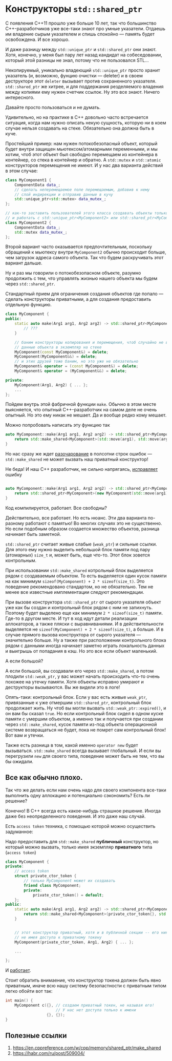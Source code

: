 # Конструкторы `std::shared_ptr`

С появления C++11 прошло уже больше 10 лет, так что большинство C++-разработчиков уже все-таки знают про умные указатели. Отдаешь им владение сырым указателем и спишь спокойно — память будет освобождена. И все хорошо.

И даже разницу между `std::unique_ptr` и `std::shared_ptr` они знают. Хотя, конечно, у меня был пару лет назад кандидат на собеседовании, который этой разницы не знал, потому что не пользовался STL...

Некопируемый, уникально владеющий `std::unique_ptr` просто хранит указатель (и, возможно, фунцию очистки — deleter) и в своем деструкторе этот `deleter` вызывает против сохраненного указателя.
`std::shared_ptr` же хитрее, и для поддержания резделяемого владения между копиями ему нужен счетчик ссылок. Ну это все знают. Ничего интересного.

Давайте просто пользоваться и не думать.

Удивительно, но на практике в C++ довольно часто встречается ситуация, когда нам нужно описать некую сущность, которую ни в коем случае нельзя создавать на стеке. Обязательно она должна быть в куче.

Простейший пример: нам нужен потокобезопасный объект, который будет внутри защищен мьютексом/атомарными переменными, и мы хотим, чтоб этот объект был свободно перемещаем из контейнера в контейнер, со стека в контейнер и обратно. А `std::mutex` и `std::atomic` конструкторов перемещения не имеют.
И у нас два варианта действий в этом случае:

```C++
class MyComponent1 {
    ComponentData data_;
    // сделать неперемещаемое поле перемещаемым, добавив к нему
    // слой индирекции и отправив данные в кучу
    std::unique_ptr<std::mutex> data_mutex_;
};

// как-то заставить пользователей этого класса создавать объекты только на куче
// и работать с std::unique_ptr<MyComponent2> или std::shared_ptr<MyComponent2>
class MyComponent2 {
    ComponentData data_;
    std::mutex data_mutex_;
};
```

Второй вариант часто оказывается предпочтительным, поскольку обращений к мьютексу внутри `MyComponent2` обычно происходит больше, чем загрузок адреса самого объекта.
Так что будем раскручивать этот вариант дальше.

Ну и раз мы говорили о потокобезопасном объекте, разумно продолжить с тем, что управлять жизнью нашего объекта мы будем через `std::shared_ptr`.

Стандартный прием для ограничения создания объектов где попало — сделать конструкторы приватными, а для создания предоставить отдельную функцию.

```C++
class MyComponent {
public:
    static auto make(Arg1 arg1, Arg2 arg2) -> std::shared_ptr<MyComponent> {
        // ???
    }

    // баним конструкторы копирования и перемещения, чтоб случайно не вытянуть
    // данные объекта в экземпляр на стеке
    MyComponent(const MyComponent&) = delete;
    MyComponent(MyComponent&&) = delete;
    // и этих друзей тоже баним, но это уже не обязательно
    MyComponent& operator = (const MyComponent&) = delete;
    MyComponent& operator = (MyComponent&&) = delete;

private:
    MyComponent(Arg1, Arg2) { ... };
    ...
};
```

Пойдем внутрь этой фабричной функции `make`. Обычно в этом месте выясняется, что опытный C++-разработчик на самом деле не очень опытный. Но это ему никак не мешает. Да и вообще редко кому мешает.

Можно попробовать написать эту функцию так

```C++
auto MyComponent::make(Arg1 arg1, Arg2 arg2) -> std::shared_ptr<MyComponent> {
    return std::make_shared<MyComponent>(std::move(arg1), std::move(arg2));
}
```

Но нас сразу же ждет [разочарование](https://godbolt.org/z/rvfPq6v1M) в полсотни строк ошибок — `std::make_shared` не может вызвать наш приватный конструктор!

Не беда! И наш C++ разработчик, не сильно напрягаясь, [исправляет](https://godbolt.org/z/fq654TEaG) ошибку

```C++

auto MyComponent::make(Arg1 arg1, Arg2 arg2) -> std::shared_ptr<MyComponent> {
    return std::shared_ptr<MyComponent>(new MyComponent(std::move(arg1), std::move(arg2)));
}
```

Код компилируется, работает. Все свободны?

Действительно, все работает. Но есть нюанс. Эти два варианта по-разному работают с памятью! Во многих случаях это не существенно. Но если подобным образом создается множество объектов, разница начинает быть заметной.

`std::shared_ptr` считает живые слабые (`weak_ptr`) и сильные ссылки. Для этого ему нужно выделить небольшой блок памяти под пару (атомарных) `size_t` и, может быть, еще что-то. Этот блок зовется контрольным.

При использовании `std::make_shared` котрольный блок выделяется рядом с создаваемым объектом. То есть выделяется один кусок памяти на как минимум `sizeof(MyComponent) + 2 * sizeof(size_t)`. 
Это поведение рекомендовано стандартом, но не обязательно. Тем не менее все известные имплементации следуют рекомендации.

При вызове конструктора `std::shared_ptr` от сырого указателя объект уже как бы создан и контрольный блок рядом с ним не запихнуть. Поэтому будет выделено еще как минимум `2 * sizeof(size_t)` памяти. Где-то в другом месте.
И тут в ход идут детали реализации аллокаторов, а также пляски с выравниваниями. И в действительности выделяется не `sizeof(MyComponent) + 2 * sizeof(size_t)`, а больше. И в случае прямого вызова конструктора от сырого указателя — значительно больше.
Ну а также при расположении контрольного блока рядом с данными иногда начинает заметно играть локальность данных и выигрышь от попадания в кэш. Но это все если объект маленький.

А если большой?

А если большой, вы создавали его через `std::make_shared`, а потом плодили `std::weak_ptr`, у вас может начать происходить что-то очень похожее на утечку памяти. Хотя объекты исправно умирают и деструкторы вызываются. Вы же видели это в логе!

Опять-таки: контрольный блок. Если у вас есть живые `weak_ptr`, привязанные к уже отмершим `std::shared_ptr`, контрольный блок продолжает жить. Ну чтоб вы могли вызвать `std::weak_ptr::expired()`, и он вам бы сказал `true`. 
Но если контрольный блок сидел в одном куске памяти с умершим объектом, а именно так и получается при создании через `std::make_shared`, кусок памяти из-под объекта операционной системе возвращаться не будет, пока не помрет сам контрольный блок! Вот вам и утечки.

Также есть разница в том, какой именно `operator new` будет вызываться. `std::make_shared` всегда вызывает глобальный. И если вы перегрузили `new` для своего типа, поведение может быть не тем, что вы бы ожидали.

## Все как обычно плохо.

Так что же делать если нам очень надо для своего компонента все-таки выполнить одну аллокацию и потенциально сэкономить? Есть ли решение?

Конечно! В C++ всегда есть какое-нибудь страшное решение. Иногда даже без неопределенного поведения. И это даже наш случай.

Есть `access token` техника, с помощью которой можно осуществить задуманное:

Надо предоставить для `std::make_shared` **публичный** конструктор, но который можно вызвать, только имея экземпляр **приватного** типа (`access token`)

```C++
class MyComponent {
private:
    // access token
    struct private_ctor_token {
        // только MyComponent может их создавать
        friend class MyComponent;
        private:
            private_ctor_token() = default;
    };
public:
    static auto make(Arg1 arg1, Arg2 arg2) -> std::shared_ptr<MyComponent> {
        return std::make_shared<MyComponent>(private_ctor_token{}, std:: move(arg1), std::move(arg2));
    }


    // этот конструктор приватный, хотя и в публичной секции -- его никто не сможет вызвать, 
    // не имея доступа к приватному токену
    MyComponent(private_ctor_token, Arg1, Arg2) { ... };

    ...

};
```

И [работает](https://godbolt.org/z/Yqsq7Mr7c).

Стоит обратить внимаение, что конструктор токена должен быть явно приватным, иначе всю нашу систему безопастности с приватным типом легко обойти вот так:

```C++
int main() {
    MyComponent c({}, // создаем приватный токен, не называя его!
                      // У нас нет доступа только к имени 
                  {}, {});
}
```

## Полезные ссылки
1. https://en.cppreference.com/w/cpp/memory/shared_ptr/make_shared
2. https://habr.com/ru/post/509004/
